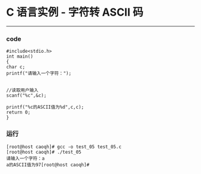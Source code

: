 # C 语言实例 - 字符转 ASCII 码
----
### code


	#include<stdio.h>
	int main()
	{
	char c;
	printf("请输入一个字符：");
	
	
	//读取用户输入
	scanf("%c",&c);
	
	printf("%c的ASCII值为%d",c,c);
	return 0;
	}
	
	
### 运行
	[root@host caoqh]# gcc -o test_05 test_05.c
	[root@host caoqh]# ./test_05
	请输入一个字符：a
	a的ASCII值为97[root@host caoqh]#
